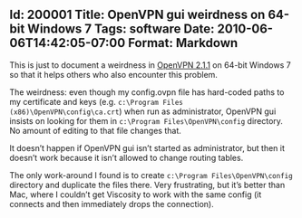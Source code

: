 Id: 200001
Title: OpenVPN gui weirdness on 64-bit Windows 7
Tags: software
Date: 2010-06-06T14:42:05-07:00
Format: Markdown
--------------
This is just to document a weirdness in [OpenVPN
2.1.1](http://openvpn.net/index.php/open-source/downloads.html) on
64-bit Windows 7 so that it helps others who also encounter this
problem.

The weirdness: even though my config.ovpn file has hard-coded paths to
my certificate and keys (e.g.
`c:\Program Files (x86)\OpenVPN\config\ca.crt`) when run as
administrator, OpenVPN gui insists on looking for them in
`c:\Program Files\OpenVPN\config` directory. No amount of editing to
that file changes that.

It doesn’t happen if OpenVPN gui isn’t started as administrator, but
then it doesn’t work because it isn’t allowed to change routing tables.

The only work-around I found is to create
`c:\Program Files\OpenVPN\config` directory and duplicate the files
there. Very frustrating, but it’s better than Mac, where I couldn’t get
Viscosity to work with the same config (it connects and then immediately
drops the connection).
